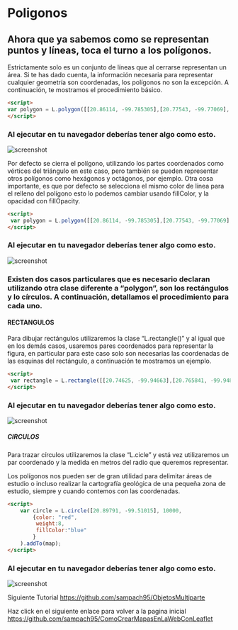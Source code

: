 # Poligonos
## Ahora que ya sabemos como se representan puntos y líneas, toca el turno a los polígonos. 
Estrictamente solo es un conjunto de líneas que al cerrarse representan un área.  Si te has dado cuenta, la información necesaria para representar cualquier geometría son coordenadas, los polígonos no son la excepción. A continuación, te mostramos el procedimiento básico. 
	
 ``` html
<script>	
 var polygon = L.polygon([[20.86114, -99.785305],[20.77543, -99.77069],[20.89791, -99.51015]], {color:'teal',weight:8}).addTo(map);
</script>
```
### Al ejecutar en tu navegador deberías tener algo como esto.

![screenshot](https://raw.githubusercontent.com/sampach95/Poligonos/master/img/poligonos.png )

Por defecto se cierra el polígono, utilizando los partes coordenados como vértices del triángulo en este caso, pero también se pueden representar otros polígonos como hexágonos y octágonos, por ejemplo. Otra cosa importante, es que por defecto se selecciona el mismo color de línea para el relleno del polígono esto lo podemos cambiar usando fillColor, y la opacidad con fillOpacity.

 ``` html
<script>	
  var polygon = L.polygon([[20.86114, -99.785305],[20.77543, -99.77069],[20.89791, -99.51015]], {color:'teal',weight:8, fillColor:'blue',fillOpacity:1}).addTo(map);
</script>
```
### Al ejecutar en tu navegador deberías tener algo como esto.

![screenshot](https://raw.githubusercontent.com/sampach95/Poligonos/master/img/poligonos2.png )

### Existen dos casos particulares que es necesario declaran utilizando otra clase diferente a “polygon”, son los rectángulos y lo círculos. A continuación, detallamos el procedimiento para cada uno.
#### RECTANGULOS
Para dibujar rectángulos utilizaremos la clase “L.rectangle()” y al igual que en los demás casos, usaremos pares coordenados para representar la figura, en particular para este caso solo son necesarias las coordenadas de las esquinas del rectángulo, a continuación te mostramos un ejemplo.

 ``` html
<script>	
  var rectangle = L.rectangle([[20.74625, -99.94663],[20.765841, -99.94882]], {color: "red", weight:8, fillColor:"blue"}).addTo(map);
</script>
```
### Al ejecutar en tu navegador deberías tener algo como esto.

![screenshot](https://raw.githubusercontent.com/sampach95/Poligonos/master/img/rectangulo.png )

##### CIRCULOS
Para trazar círculos utilizaremos la clase “L.cicle” y está vez utilizaremos un par coordenado y la medida en metros del radio que queremos representar.

Los polígonos nos pueden ser de gran utilidad para delimitar áreas de estudio o incluso realizar la cartografía geológica de una pequeña zona de estudio, siempre y cuando contemos con las coordenadas. 

``` html
<script>	
  	var circle = L.circle([20.89791, -99.51015], 10000,
		{color: "red",
		 weight:8,
		 fillColor:"blue"
		}
	).addTo(map);
</script>
```
### Al ejecutar en tu navegador deberías tener algo como esto.

![screenshot](https://raw.githubusercontent.com/sampach95/Poligonos/master/img/circulo.png )

Siguiente Tutorial https://github.com/sampach95/ObjetosMultiparte

Haz click en el siguiente enlace para volver a la pagina inicial
https://github.com/sampach95/ComoCrearMapasEnLaWebConLeaflet

